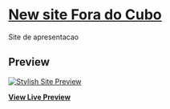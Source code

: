 # [New site Fora do Cubo](http://foradocubo.com/)

Site de apresentacao 

## Preview
[![Stylish Site Preview](http://foradocubo.com/images/screenshot-rocks.png)](http://foradocubo.com/)

**[View Live Preview](http://foradocubo.com/)**
